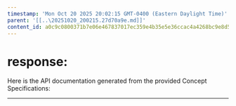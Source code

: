 ```yaml
---
timestamp: 'Mon Oct 20 2025 20:02:15 GMT-0400 (Eastern Daylight Time)'
parent: '[[..\20251020_200215.27d70a9e.md]]'
content_id: a0c9c0800371b7e06e467837017ec359e4b35e5e36ccac4a4268bc9e8d520c8e
---
```


# response:

Here is the API documentation generated from the provided Concept Specifications:

***
